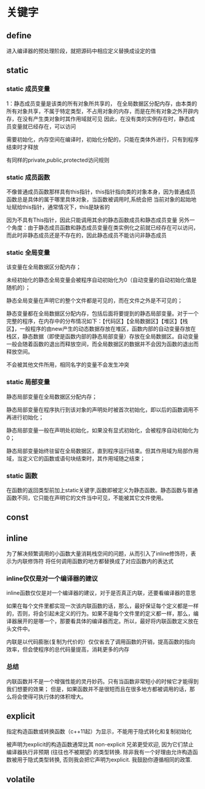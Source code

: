 # 关键字

## define
进入编译器的预处理阶段，就把源码中相应定义替换成设定的值

## static
### static 成员变量
1：静态成员变量是该类的所有对象所共享的，
在全局数据区分配内存，由本类的所有对象共享，不属于特定类型，不占用对象的内存，而是在所有对象之外开辟内存，在没有产生类对象时其作用域就可见
因此，在没有类的实例存在时，静态成员变量就已经存在，可以访问

需要初始化，内存空间在编译时，初始化分配的，只能在类体外进行，只有到程序结束时才释放

有同样的private,public,protected访问规则


### static 成员函数
不像普通成员函数那样具有this指针，this指针指向类的对象本身，因为普通成员函数总是具体的属于哪里具体对象，当函数被调用时,系统会把
当前对象的起始地址赋给this指针，通常情况下，this是缺省的

因为不具有This指针，因此只能调用其余的静态函数成员和静态成员变量
另外一个角度：由于静态成员函数和静态成员变量在类实例化之前就已经存在可以访问，而此时非静态成员还是不存在的，因此静态成员不能访问非静态成员
### static 全局变量
该变量在全局数据区分配内存；

未经初始化的静态全局变量会被程序自动初始化为0（自动变量的自动初始化值是随机的）；

静态全局变量在声明它的整个文件都是可见的，而在文件之外是不可见的； 

静态变量都在全局数据区分配内存，包括后面将要提到的静态局部变量。对于一个完整的程序，在内存中的分布情况如下：【代码区】【全局数据区】【堆区】【栈区】，一般程序的由new产生的动态数据存放在堆区，函数内部的自动变量存放在栈区，静态数据（即使是函数内部的静态局部变量）存放在全局数据区。自动变量一般会随着函数的退出而释放空间，而全局数据区的数据并不会因为函数的退出而释放空间。

不会被其他文件所用，相同名字的变量不会发生冲突


### static 局部变量
静态局部变量在全局数据区分配内存； 

静态局部变量在程序执行到该对象的声明处时被首次初始化，即以后的函数调用不再进行初始化；

静态局部变量一般在声明处初始化，如果没有显式初始化，会被程序自动初始化为0；

静态局部变量始终驻留在全局数据区，直到程序运行结束。但其作用域为局部作用域，当定义它的函数或语句块结束时，其作用域随之结束；

### static 函数
在函数的返回类型前加上static关键字,函数即被定义为静态函数。静态函数与普通函数不同，它只能在声明它的文件当中可见，不能被其它文件使用。

## const

## inline
为了解决频繁调用的小函数大量消耗栈空间的问题，从而引入了inline修饰符，表示为内联修饰符
将任何调用函数的地方都替换成了对应函数内的表达式

### inline仅仅是对一个编译器的建议
inline函数仅仅是对一个编译器的建议，对于是否真正内联，还要看编译器的意思

如果在每个文件里都实现一次该内联函数的话，那么，最好保证每个定义都是一样的，否则，将会引起未定义的行为。如果不是每个文件里的定义都一样，那么，编译器展开的是哪一个，那要看具体的编译器而定。所以，最好将内联函数定义放在头文件中。

内联是以代码膨胀(复制为代价的）仅仅省去了调用函数的开销，提高函数的指向效率，但会使程序的总代码量提高，消耗更多的内存

### 总结
内联函数并不是一个增强性能的灵丹妙药。只有当函数非常短小的时候它才能得到我们想要的效果；
但是，如果函数并不是很短而且在很多地方都被调用的话，那么将会使得可执行体的体积增大。

## explicit
指定构造函数或转换函数（c++11起）为显示，不能用于隐式转化和复制初始化

被声明为explicit的构造函数通常比其 non-explicit 兄弟更受欢迎, 因为它们禁止编译器执行非预期 (往往也不被期望) 的类型转换.
除非我有一个好理由允许构造函数被用于隐式类型转换, 否则我会把它声明为explicit. 我鼓励你遵循相同的政策.


## volatile

